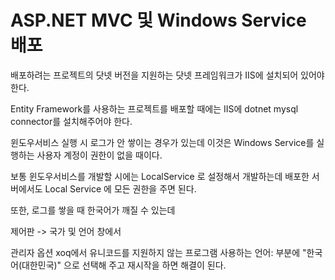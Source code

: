 # ASP.NET MVC 및 Windows Service 배포

배포하려는 프로젝트의 닷넷 버전을 지원하는 닷넷 프레임워크가 IIS에 설치되어 있어야 한다.

Entity Framework를 사용하는 프로젝트를 배포할 때에는 IIS에 dotnet mysql connector를 설치해주어야 한다.

윈도우서비스 실행 시 로그가 안 쌓이는 경우가 있는데 이것은 Windows Service를 실행하는 사용자 계정이 권한이 없을 때이다.

보통 윈도우서비스를 개발할 시에는 LocalService 로 설정해서 개발하는데 배포한 서버에서도 Local Service 에 모든 권한을 주면 된다.

또한, 로그를 쌓을 때 한국어가 깨질 수 있는데

제어판 -> 국가 및 언어 창에서

관리자 옵션 xoq에서 유니코드를 지원하지 않는 프로그램 사용하는 언어: 부분에
"한국어(대한민국)" 으로 선택해 주고 재시작을 하면 해결이 된다.
